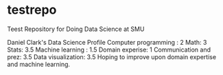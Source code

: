 # testrepo
Teest Repository for Doing Data Science at SMU

Daniel Clark's Data Science Profile
Computer programming : 2 Math: 3 Stats: 3.5 Machine learning : 1.5 Domain experise: 1 Communication and prez: 3.5 Data visualization: 3.5 Hoping to improve upon domain expertise and machine learning.
